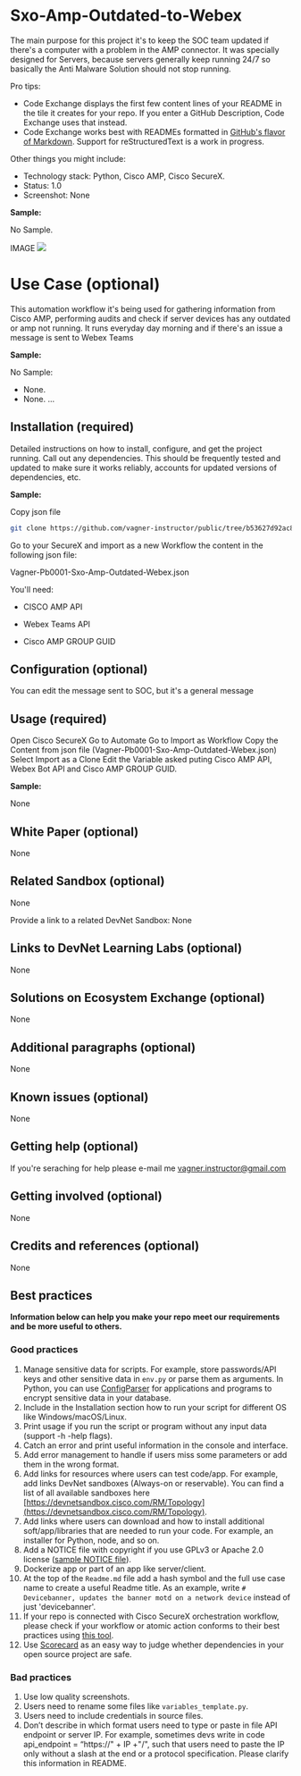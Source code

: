 # Sxo-Amp-Outdated-to-Webex

The main purpose for this project it's to keep the SOC team updated if there's a computer with a problem in the AMP connector.
It was specially designed for Servers, because servers generally keep running 24/7 so basically the Anti Malware Solution should not stop running.

Pro tips: 

* Code Exchange displays the first few content lines of your README in the tile it creates for your repo. If you enter a GitHub Description, Code Exchange uses that instead. 
* Code Exchange works best with READMEs formatted in [GitHub's flavor of Markdown](https://docs.github.com/en/get-started/writing-on-github/getting-started-with-writing-and-formatting-on-github/basic-writing-and-formatting-syntax). Support for reStructuredText is a work in progress.

Other things you might include:

* Technology stack: Python, Cisco AMP, Cisco SecureX.
* Status:  1.0
* Screenshot: None


**Sample:**

No Sample.

IMAGE 
![](image_path)

# Use Case (optional)

This automation workflow it's being used for gathering information from Cisco AMP, performing audits and check if server devices has any outdated or amp not running.
It runs everyday day morning and if there's an issue a message is sent to Webex Teams

**Sample:**

No Sample:

- None.
- None.
...


## Installation (required)

Detailed instructions on how to install, configure, and get the project running. Call out any dependencies. This should be frequently tested and updated to make sure it works reliably, accounts for updated versions of dependencies, etc.

**Sample:**

Copy json file
```bash
git clone https://github.com/vagner-instructor/public/tree/b53627d92ac84543867af4bba436c3cab5b68668/CISCO/SECURITY/SXO
```
Go to your SecureX and import as a new Workflow the content in the following json file:

Vagner-Pb0001-Sxo-Amp-Outdated-Webex.json

You'll need:

- CISCO AMP API

- Webex Teams API

- Cisco AMP GROUP GUID 

## Configuration (optional)

You can edit the message sent to SOC, but it's a general message

## Usage (required)

Open Cisco SecureX
Go to Automate
Go to Import as Workflow
Copy the Content from json file (Vagner-Pb0001-Sxo-Amp-Outdated-Webex.json)
Select Import as a Clone
Edit the Variable asked puting Cisco AMP API, Webex Bot API and Cisco AMP GROUP GUID.

**Sample:**

None

## White Paper (optional)
None

## Related Sandbox (optional)
None

Provide a link to a related DevNet Sandbox:
None

## Links to DevNet Learning Labs (optional)
None

## Solutions on Ecosystem Exchange (optional)
None

## Additional paragraphs (optional)
None

## Known issues (optional)
None

## Getting help (optional)

If you're seraching for help please e-mail me vagner.instructor@gmail.com

## Getting involved (optional)
None

## Credits and references (optional)
None

## Best practices

**Information below can help you make your repo meet our requirements and be more useful to others.**

### Good practices

1. Manage sensitive data for scripts. For example, store passwords/API keys and other sensitive data in `env.py` or parse them as arguments. In Python, you can use [ConfigParser](https://docs.python.org/3/library/configparser.html) for applications and programs to encrypt sensitive data in your database.
2. Include in the Installation section how to run your script for different OS like Windows/macOS/Linux.
3. Print usage if you run the script or program without any input data (support -h -help flags).
4. Catch an error and print useful information in the console and interface.
5. Add error management to handle if users miss some parameters or add them in the wrong format.
6. Add links for resources where users can test code/app. For example, add links DevNet sandboxes (Always-on or reservable). You can find a list of all available sandboxes here [https://devnetsandbox.cisco.com/RM/Topology](https://devnetsandbox.cisco.com/RM/Topology).
7. Add links where users can download and how to install additional soft/app/libraries that are needed to run your code. For example, an installer for Python, node, and so on. 
8. Add a NOTICE file with copyright if you use GPLv3 or Apache 2.0 license ([sample NOTICE file](https://github.com/CiscoDevNet/opendaylight-sample-apps/blob/master/NOTICE)).
9. Dockerize app or part of an app like server/client.
10. At the top of the `Readme.md` file add a hash symbol and the full use case name to create a useful Readme title. As an example, write `# Devicebanner, updates the banner motd on a network device` instead of just 'devicebanner'. 
11. If your repo is connected with Cisco SecureX orchestration workflow, please check if your workflow or atomic action conforms to their best practices using [this tool](https://ciscosecurity.github.io/sxo-05-security-workflows/analyzer/).
12. Use [Scorecard](https://github.com/ossf/scorecard) as an easy way to judge whether dependencies in your open source project are safe.

 ### Bad practices
1. Use low quality screenshots.
3. Users need to rename some files like `variables_template.py`.
4. Users need to include credentials in source files.
5. Don’t describe in which format users need to type or paste in file API endpoint or server IP. For example, sometimes devs write in code api_endpoint = “https://" + IP +"/", such that users need to paste the IP only without a slash at the end or a protocol specification. Please clarify this information in README.
